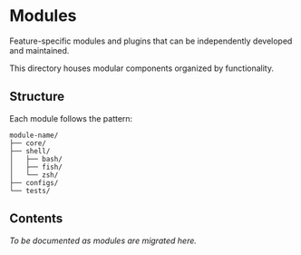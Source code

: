 # Modules

Feature-specific modules and plugins that can be independently developed and maintained.

This directory houses modular components organized by functionality.

## Structure

Each module follows the pattern:
```
module-name/
├── core/
├── shell/
│   ├── bash/
│   ├── fish/
│   └── zsh/
├── configs/
└── tests/
```

## Contents

*To be documented as modules are migrated here.*
